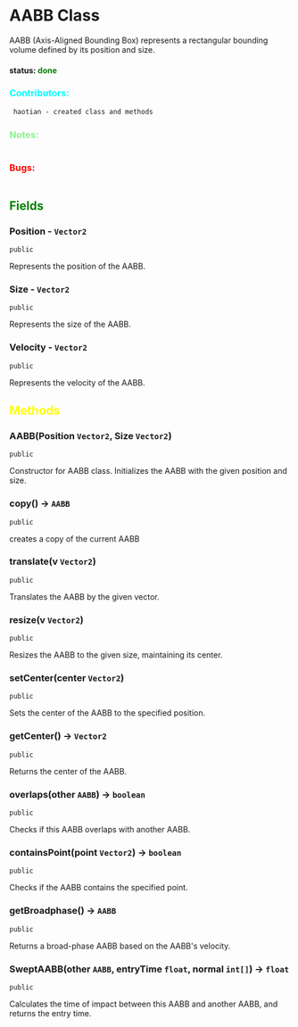 # AABB Class
AABB (Axis-Aligned Bounding Box) represents a rectangular bounding volume defined by its position and size.

#### status: <span style="color:green;">done</span>
### <span style="color:cyan;">Contributors:</span>
<!--put your names here between the ``` if you worked on it, and put what you did-->
```diff
 haotian - created class and methods
```
### <span style="color:lightgreen;">Notes:</span>
```diff

```
### <span style="color:red;">Bugs:</span>
```diff
```
## <span style="color:green;">Fields</span>

### Position - `Vector2`
`public`

Represents the position of the AABB.

### Size - `Vector2`
`public`

Represents the size of the AABB.

### Velocity - `Vector2`
`public`

Represents the velocity of the AABB.

## <span style="color:yellow;">Methods</span>

### AABB(Position `Vector2`, Size `Vector2`)
`public`

Constructor for AABB class. Initializes the AABB with the given position and size.

### copy() -> `AABB`
`public`

creates a copy of the current AABB

### translate(v `Vector2`)
`public`

Translates the AABB by the given vector.

### resize(v `Vector2`)
`public`

Resizes the AABB to the given size, maintaining its center.

### setCenter(center `Vector2`)
`public`

Sets the center of the AABB to the specified position.

### getCenter() -> `Vector2`
`public`

Returns the center of the AABB.

### overlaps(other `AABB`) -> `boolean`
`public`

Checks if this AABB overlaps with another AABB.

### containsPoint(point `Vector2`) -> `boolean`
`public`

Checks if the AABB contains the specified point.

### getBroadphase() -> `AABB`
`public`

Returns a broad-phase AABB based on the AABB's velocity.

### SweptAABB(other `AABB`, entryTime `float`, normal `int[]`) -> `float`
`public`

Calculates the time of impact between this AABB and another AABB, and returns the entry time.

